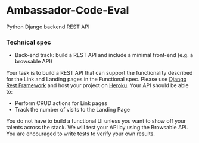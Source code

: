 # Ambassador-Code-Eval
Python Django backend REST API

### Technical spec

-	Back-end track: build a REST API and include a minimal front-end (e.g. a browsable API)

Your task is to build a REST API that can support the functionality described for the Link and Landing pages in the Functional spec. Please use [Django Rest Framework](http://www.django-rest-framework.org/) and host your project on [Heroku](https://dashboard.heroku.com). Your API should be able to:

-	Perform CRUD actions for Link pages
-	Track the number of visits to the Landing Page

You do not have to build a functional UI unless you want to show off your talents across the stack. We will test your API by using the Browsable API. You are encouraged to write tests to verify your own results.
